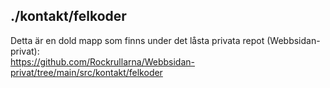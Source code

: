## ./kontakt/felkoder
Detta är en dold mapp som finns under det låsta privata repot (Webbsidan-privat):  
https://github.com/Rockrullarna/Webbsidan-privat/tree/main/src/kontakt/felkoder  
